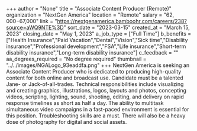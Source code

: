+++
author = "None"
title = "Associate Content Producer (Remote)"
organization = "NextGen America"
location = "Remote"
salary = "$62,000-$67,000"
link = "https://nextgenamerica.bamboohr.com/careers/238?source=aWQ9NTE%3D"
sort_date = "2023-03-15"
created_at = "March 15, 2023"
closing_date = "May 1, 2023"
a_job_type = ["Full Time"]
b_benefits = ["Health Insurance","Paid Vacation","Dental","Vision","Sick time","Disability insurance","Professional development","FSA","Life insurance","Short-term disability insurance","Long-term disability insurance"]
c_feedback = ""
aa_degrees_required = "No degree required"
thumbnail = "../../images/NGALogo_93eaddfa.png"
+++
NextGen America is seeking an Associate Content Producer who is dedicated to producing high-quality content for both online and broadcast use. Candidate must be a talented Jane- or Jack-of-all-trades. Technical responsibilities include visualizing and creating graphics, illustrations, logos, layouts and photos, concepting videos, scripting, lighting, sound, shooting, editing, and delivery on rapid response timelines as short as half a day. The ability to multitask simultaneous video campaigns in a fast-paced environment is essential for this position. Troubleshooting skills are a must. There will also be a heavy dose of photography for digital and social assets.